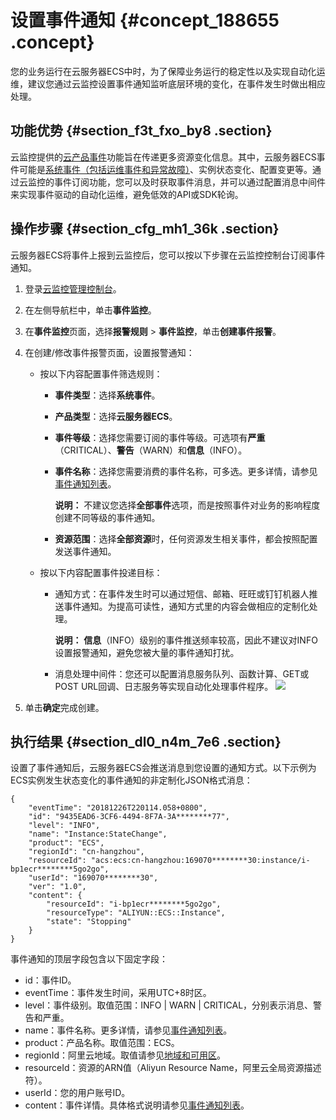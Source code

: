 # 设置事件通知 {#concept_188655 .concept}

您的业务运行在云服务器ECS中时，为了保障业务运行的稳定性以及实现自动化运维，建议您通过云监控设置事件通知监听底层环境的变化，在事件发生时做出相应处理。

## 功能优势 {#section_f3t_fxo_by8 .section}

云监控提供的[云产品事件](../../../../cn.zh-CN/用户指南/事件监控/云产品事件/云产品事件.md#)功能旨在传递更多资源变化信息。其中，云服务器ECS事件可能是[系统事件（包括运维事件和异常故障）](cn.zh-CN/部署与运维/系统事件/系统事件概述.md#)、实例状态变化、配置变更等。通过云监控的事件订阅功能，您可以及时获取事件消息，并可以通过配置消息中间件来实现事件驱动的自动化运维，避免低效的API或SDK轮询。

## 操作步骤 {#section_cfg_mh1_36k .section}

云服务器ECS将事件上报到云监控后，您可以按以下步骤在云监控控制台订阅事件通知。

1.  登录[云监控管理控制台](https://cloudmonitor.console.aliyun.com/)。
2.  在左侧导航栏中，单击**事件监控**。
3.  在**事件监控**页面，选择**报警规则** \> **事件监控**，单击**创建事件报警**。
4.  在创建/修改事件报警页面，设置报警通知：

    -   按以下内容配置事件筛选规则：
        -   **事件类型**：选择**系统事件**。
        -   **产品类型**：选择**云服务器ECS**。
        -   **事件等级**：选择您需要订阅的事件等级。可选项有**严重**（CRITICAL）、**警告**（WARN）和**信息**（INFO）。
        -   **事件名称**：选择您需要消费的事件名称，可多选。更多详情，请参见[事件通知列表](cn.zh-CN/部署与运维/事件通知/事件通知列表.md#)。

            **说明：** 不建议您选择**全部事件**选项，而是按照事件对业务的影响程度创建不同等级的事件通知。

        -   **资源范围**：选择**全部资源**时，任何资源发生相关事件，都会按照配置发送事件通知。
    -   按以下内容配置事件投递目标：
        -   通知方式：在事件发生时可以通过短信、邮箱、旺旺或钉钉机器人推送事件通知。为提高可读性，通知方式里的内容会做相应的定制化处理。

            **说明：** **信息**（INFO）级别的事件推送频率较高，因此不建议对INFO设置报警通知，避免您被大量的事件通知打扰。

        -   消息处理中间件：您还可以配置消息服务队列、函数计算、GET或POST URL回调、日志服务等实现自动化处理事件程序。
    ![](http://static-aliyun-doc.oss-cn-hangzhou.aliyuncs.com/assets/img/162637/155792520345532_zh-CN.png)

5.  单击**确定**完成创建。

## 执行结果 {#section_dl0_n4m_7e6 .section}

设置了事件通知后，云服务器ECS会推送消息到您设置的通知方式。以下示例为ECS实例发生状态变化的事件通知的非定制化JSON格式消息：

``` {#codeblock_xnl_uzs_890}
{
    "eventTime": "20181226T220114.058+0800",
    "id": "9435EAD6-3CF6-4494-8F7A-3A********77",
    "level": "INFO",
    "name": "Instance:StateChange",
    "product": "ECS",
    "regionId": "cn-hangzhou",
    "resourceId": "acs:ecs:cn-hangzhou:169070********30:instance/i-bp1ecr********5go2go",
    "userId": "169070********30",
    "ver": "1.0",
    "content": {
        "resourceId": "i-bp1ecr********5go2go",
        "resourceType": "ALIYUN::ECS::Instance",
        "state": "Stopping"
    }
}
```

事件通知的顶层字段包含以下固定字段：

-   id：事件ID。
-   eventTime：事件发生时间，采用UTC+8时区。
-   level：事件级别。取值范围：INFO | WARN | CRITICAL，分别表示消息、警告和严重。
-   name：事件名称。更多详情，请参见[事件通知列表](cn.zh-CN/部署与运维/事件通知/事件通知列表.md#)。
-   product：产品名称。取值范围：ECS。
-   regionId：阿里云地域。取值请参见[地域和可用区](../../../../cn.zh-CN/通用参考/地域和可用区.md#)。
-   resourceId：资源的ARN值（Aliyun Resource Name，阿里云全局资源描述符）。
-   userId：您的用户账号ID。
-   content：事件详情。具体格式说明请参见[事件通知列表](cn.zh-CN/部署与运维/事件通知/事件通知列表.md#)。

